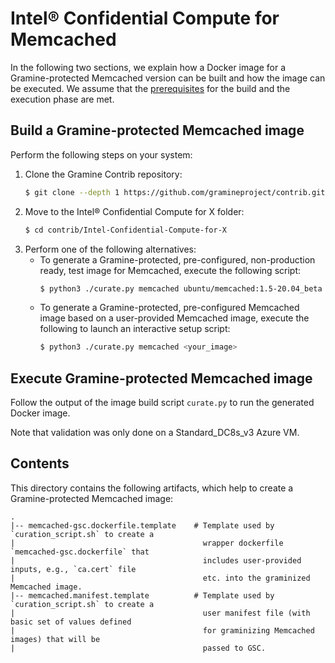 # Intel® Confidential Compute for Memcached

In the following two sections, we explain how a Docker image for a Gramine-protected Memcached version
can be built and how the image can be executed.
We assume that the [prerequisites](https://github.com/gramineproject/contrib/tree/master/Intel-Confidential-Compute-for-X/README.md)
for the build and the execution phase are met.

## Build a Gramine-protected Memcached image

Perform the following steps on your system:

1. Clone the Gramine Contrib repository:
    ```sh
    $ git clone --depth 1 https://github.com/gramineproject/contrib.git
    ```
2. Move to the Intel® Confidential Compute for X folder:
    ```sh
    $ cd contrib/Intel-Confidential-Compute-for-X
    ```
3. Perform one of the following alternatives:
    - To generate a Gramine-protected, pre-configured, non-production ready, test image for
    Memcached, execute the following script:
        ```sh
        $ python3 ./curate.py memcached ubuntu/memcached:1.5-20.04_beta test
        ```
    - To generate a Gramine-protected, pre-configured Memcached image based on a user-provided
    Memcached image, execute the following to launch an interactive setup script:
       ```sh
       $ python3 ./curate.py memcached <your_image>
       ```

## Execute Gramine-protected Memcached image

Follow the output of the image build script `curate.py` to run the generated Docker image.

Note that validation was only done on a Standard_DC8s_v3 Azure VM.


## Contents

This directory contains the following artifacts, which help to create a Gramine-protected Memcached
image:

    .
    |-- memcached-gsc.dockerfile.template    # Template used by `curation_script.sh` to create a
    |                                          wrapper dockerfile `memcached-gsc.dockerfile` that
    |                                          includes user-provided inputs, e.g., `ca.cert` file
    |                                          etc. into the graminized Memcached image.
    |-- memcached.manifest.template          # Template used by `curation_script.sh` to create a
    |                                          user manifest file (with basic set of values defined
    |                                          for graminizing Memcached images) that will be
    |                                          passed to GSC.
